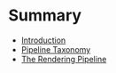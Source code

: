 # Summary

* [Introduction](chapters/introduction.md)
* [Pipeline Taxonomy](chapters/pipeline_taxonomy.md)
* [The Rendering Pipeline](chapters/the_rendering_pipeline.md)

